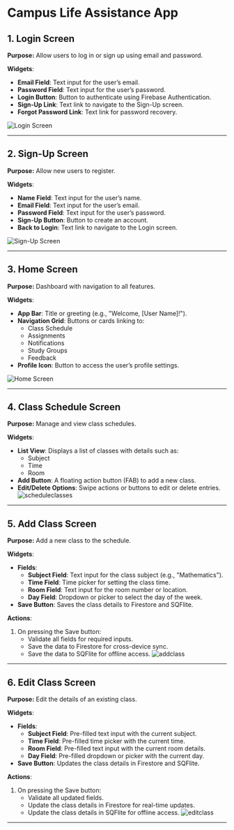 # Campus Life Assistance App

## 1. Login Screen
**Purpose:** Allow users to log in or sign up using email and password.

**Widgets**:
- **Email Field**: Text input for the user’s email.
- **Password Field**: Text input for the user’s password.
- **Login Button**: Button to authenticate using Firebase Authentication.
- **Sign-Up Link**: Text link to navigate to the Sign-Up screen.
- **Forgot Password Link**: Text link for password recovery.

![Login Screen](https://github.com/user-attachments/assets/1d8850da-54dc-4b77-b686-f0a61d1d0824)

---

## 2. Sign-Up Screen
**Purpose:** Allow new users to register.

**Widgets**:
- **Name Field**: Text input for the user’s name.
- **Email Field**: Text input for the user’s email.
- **Password Field**: Text input for the user’s password.
- **Sign-Up Button**: Button to create an account.
- **Back to Login**: Text link to navigate to the Login screen.

![Sign-Up Screen](https://github.com/user-attachments/assets/dfc8203f-715e-4189-8fca-45d4ddb71ab7)

---

## 3. Home Screen
**Purpose:** Dashboard with navigation to all features.

**Widgets**:
- **App Bar**: Title or greeting (e.g., "Welcome, [User Name]!").
- **Navigation Grid**: Buttons or cards linking to:
  - Class Schedule
  - Assignments
  - Notifications
  - Study Groups
  - Feedback
- **Profile Icon**: Button to access the user’s profile settings.

![Home Screen](https://github.com/user-attachments/assets/4b8fbdc8-b602-4026-bc90-ce4a75d076d3)

---

## 4. Class Schedule Screen

**Purpose:** Manage and view class schedules.

**Widgets**:
- **List View**: Displays a list of classes with details such as:
  - Subject
  - Time
  - Room
- **Add Button**: A floating action button (FAB) to add a new class.
- **Edit/Delete Options**: Swipe actions or buttons to edit or delete entries.
![scheduleclasses](https://github.com/user-attachments/assets/d203f6a2-730e-4a3f-b9e8-6ae68cb941b3)

---

## 5. Add Class Screen

**Purpose:** Add a new class to the schedule.

**Widgets**:
- **Fields**:
  - **Subject Field**: Text input for the class subject (e.g., "Mathematics").
  - **Time Field**: Time picker for setting the class time.
  - **Room Field**: Text input for the room number or location.
  - **Day Field**: Dropdown or picker to select the day of the week.
- **Save Button**: Saves the class details to Firestore and SQFlite.

**Actions**:
1. On pressing the Save button:
   - Validate all fields for required inputs.
   - Save the data to Firestore for cross-device sync.
   - Save the data to SQFlite for offline access.
![addclass](https://github.com/user-attachments/assets/c64d8288-b627-49af-acec-9b4aa8b1dc6f)

---

## 6. Edit Class Screen

**Purpose:** Edit the details of an existing class.

**Widgets**:
- **Fields**:
  - **Subject Field**: Pre-filled text input with the current subject.
  - **Time Field**: Pre-filled time picker with the current time.
  - **Room Field**: Pre-filled text input with the current room details.
  - **Day Field**: Pre-filled dropdown or picker with the current day.
- **Save Button**: Updates the class details in Firestore and SQFlite.

**Actions**:
1. On pressing the Save button:
   - Validate all updated fields.
   - Update the class details in Firestore for real-time updates.
   - Update the class details in SQFlite for offline access.
![editclass](https://github.com/user-attachments/assets/cd565d97-0bdb-4827-990c-b36803277fee)

---
